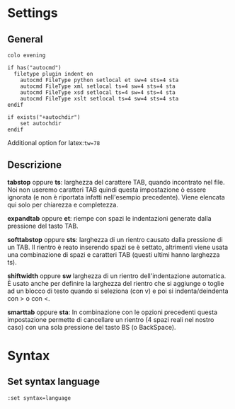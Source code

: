 # Settings

## General

```vim
colo evening

if has("autocmd")
  filetype plugin indent on
	autocmd FileType python setlocal et sw=4 sts=4 sta
	autocmd FileType xml setlocal ts=4 sw=4 sts=4 sta
	autocmd FileType xsd setlocal ts=4 sw=4 sts=4 sta
	autocmd FileType xslt setlocal ts=4 sw=4 sts=4 sta
endif

if exists("+autochdir")
	set autochdir
endif
```

Additional option for latex:`tw=78`

## Descrizione

**tabstop** oppure **ts**: larghezza del carattere TAB, quando incontrato nel file. Noi non useremo caratteri TAB quindi questa impostazione ò essere ignorata (e non è  riportata infatti nell'esempio precedente). Viene elencata qui solo per chiarezza e completezza.

**expandtab** oppure **et**: riempe con spazi le indentazioni generate dalla pressione del tasto TAB.

**softtabstop** oppure **sts**: larghezza di un rientro causato dalla pressione di un TAB. Il rientro è reato inserendo spazi se è settato, altrimenti viene usata una combinazione di spazi e caratteri TAB (questi ultimi hanno larghezza ts).

**shiftwidth** oppure **sw** larghezza di un rientro dell'indentazione automatica. È usato anche per definire la larghezza del rientro che si aggiunge o toglie ad un blocco di testo quando si seleziona (con v) e poi si indenta/deindenta con > o con <.

**smarttab** oppure **sta**: In combinazione con le opzioni precedenti questa impostazione permette di cancellare un rientro (4 spazi reali nel nostro caso) con una sola pressione del tasto BS (o BackSpace).

# Syntax

## Set syntax language

```vim
:set syntax=language
```
